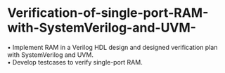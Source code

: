 # Verification-of-single-port-RAM-with-SystemVerilog-and-UVM-

•	Implement RAM in a Verilog HDL design and designed verification plan with SystemVerilog and UVM.<br/>
•	Develop testcases to verify single-port RAM.
